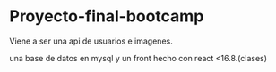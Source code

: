 # Proyecto-final-bootcamp

Viene a ser una api de usuarios e imagenes.

una base de datos en mysql
y 
un front hecho con react <16.8.(clases)
